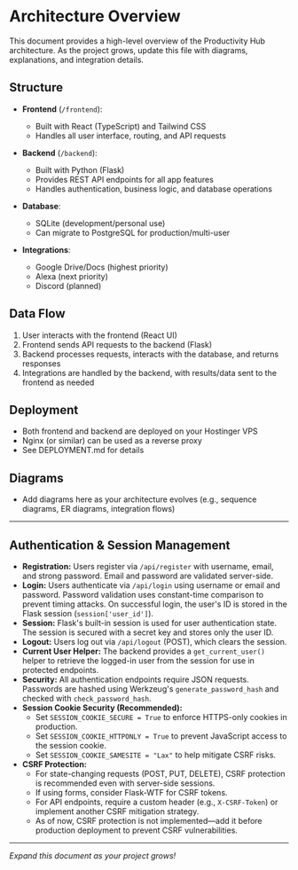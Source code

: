 # Architecture Overview

This document provides a high-level overview of the Productivity Hub architecture. As the project grows, update this file with diagrams, explanations, and integration details.

## Structure

- **Frontend** (`/frontend`):
  - Built with React (TypeScript) and Tailwind CSS
  - Handles all user interface, routing, and API requests

- **Backend** (`/backend`):
  - Built with Python (Flask)
  - Provides REST API endpoints for all app features
  - Handles authentication, business logic, and database operations

- **Database**:
  - SQLite (development/personal use)
  - Can migrate to PostgreSQL for production/multi-user

- **Integrations**:
  - Google Drive/Docs (highest priority)
  - Alexa (next priority)
  - Discord (planned)

## Data Flow
1. User interacts with the frontend (React UI)
2. Frontend sends API requests to the backend (Flask)
3. Backend processes requests, interacts with the database, and returns responses
4. Integrations are handled by the backend, with results/data sent to the frontend as needed

## Deployment
- Both frontend and backend are deployed on your Hostinger VPS
- Nginx (or similar) can be used as a reverse proxy
- See DEPLOYMENT.md for details

## Diagrams
- Add diagrams here as your architecture evolves (e.g., sequence diagrams, ER diagrams, integration flows)

---

## Authentication & Session Management

- **Registration:** Users register via `/api/register` with username, email, and strong password. Email and password are validated server-side.
- **Login:** Users authenticate via `/api/login` using username or email and password. Password validation uses constant-time comparison to prevent timing attacks. On successful login, the user's ID is stored in the Flask session (`session['user_id']`).
- **Session:** Flask's built-in session is used for user authentication state. The session is secured with a secret key and stores only the user ID.
- **Logout:** Users log out via `/api/logout` (POST), which clears the session.
- **Current User Helper:** The backend provides a `get_current_user()` helper to retrieve the logged-in user from the session for use in protected endpoints.
- **Security:** All authentication endpoints require JSON requests. Passwords are hashed using Werkzeug's `generate_password_hash` and checked with `check_password_hash`.
- **Session Cookie Security (Recommended):**
    - Set `SESSION_COOKIE_SECURE = True` to enforce HTTPS-only cookies in production.
    - Set `SESSION_COOKIE_HTTPONLY = True` to prevent JavaScript access to the session cookie.
    - Set `SESSION_COOKIE_SAMESITE = "Lax"` to help mitigate CSRF risks.
- **CSRF Protection:**
    - For state-changing requests (POST, PUT, DELETE), CSRF protection is recommended even with server-side sessions.
    - If using forms, consider Flask-WTF for CSRF tokens.
    - For API endpoints, require a custom header (e.g., `X-CSRF-Token`) or implement another CSRF mitigation strategy.
    - As of now, CSRF protection is not implemented—add it before production deployment to prevent CSRF vulnerabilities.

---

*Expand this document as your project grows!*
